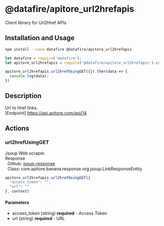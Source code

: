 # @datafire/apitore_url2hrefapis

Client library for Url2Href APIs

## Installation and Usage
```bash
npm install --save datafire @datafire/apitore_url2hrefapis
```

```js
let datafire = require('datafire');
let apitore_url2hrefapis = require('@datafire/apitore_url2hrefapis').create();

apitore_url2hrefapis.url2hrefUsingGET({}).then(data => {
  console.log(data);
})
```

## Description
Url to Href links.<BR />[Endpoint] https://api.apitore.com/api/14

## Actions
### url2hrefUsingGET
Jsoup Web scraper.<BR />Response<BR />&nbsp; Github: <a href="https://github.com/keigohtr/apitore-response-parent/tree/master/jsoup-response">jsoup-response</a><BR />&nbsp; Class: com.apitore.banana.response.org.jsoup.LinkResponseEntity<BR />


```js
apitore_url2hrefapis.url2hrefUsingGET({
  "access_token": "",
  "url": ""
}, context)
```

#### Parameters
* access_token (string) **required** - Access Token
* url (string) **required** - URL

